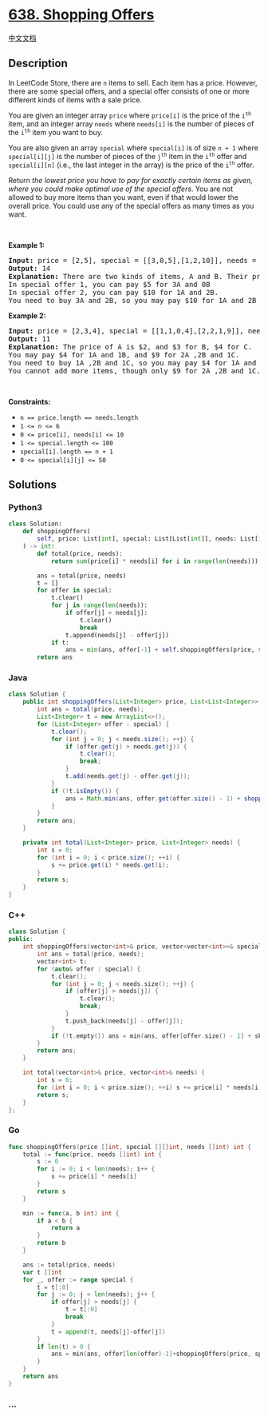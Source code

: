 # [638. Shopping Offers](https://leetcode.com/problems/shopping-offers)

[中文文档](/solution/0600-0699/0638.Shopping%20Offers/README.md)

## Description

<p>In LeetCode Store, there are <code>n</code> items to sell. Each item has a price. However, there are some special offers, and a special offer consists of one or more different kinds of items with a sale price.</p>

<p>You are given an integer array <code>price</code> where <code>price[i]</code> is the price of the <code>i<sup>th</sup></code> item, and an integer array <code>needs</code> where <code>needs[i]</code> is the number of pieces of the <code>i<sup>th</sup></code> item you want to buy.</p>

<p>You are also given an array <code>special</code> where <code>special[i]</code> is of size <code>n + 1</code> where <code>special[i][j]</code> is the number of pieces of the <code>j<sup>th</sup></code> item in the <code>i<sup>th</sup></code> offer and <code>special[i][n]</code> (i.e., the last integer in the array) is the price of the <code>i<sup>th</sup></code> offer.</p>

<p>Return <em>the lowest price you have to pay for exactly certain items as given, where you could make optimal use of the special offers</em>. You are not allowed to buy more items than you want, even if that would lower the overall price. You could use any of the special offers as many times as you want.</p>

<p>&nbsp;</p>
<p><strong>Example 1:</strong></p>

<pre>
<strong>Input:</strong> price = [2,5], special = [[3,0,5],[1,2,10]], needs = [3,2]
<strong>Output:</strong> 14
<strong>Explanation:</strong> There are two kinds of items, A and B. Their prices are $2 and $5 respectively. 
In special offer 1, you can pay $5 for 3A and 0B
In special offer 2, you can pay $10 for 1A and 2B. 
You need to buy 3A and 2B, so you may pay $10 for 1A and 2B (special offer #2), and $4 for 2A.
</pre>

<p><strong>Example 2:</strong></p>

<pre>
<strong>Input:</strong> price = [2,3,4], special = [[1,1,0,4],[2,2,1,9]], needs = [1,2,1]
<strong>Output:</strong> 11
<strong>Explanation:</strong> The price of A is $2, and $3 for B, $4 for C. 
You may pay $4 for 1A and 1B, and $9 for 2A ,2B and 1C. 
You need to buy 1A ,2B and 1C, so you may pay $4 for 1A and 1B (special offer #1), and $3 for 1B, $4 for 1C. 
You cannot add more items, though only $9 for 2A ,2B and 1C.
</pre>

<p>&nbsp;</p>
<p><strong>Constraints:</strong></p>

<ul>
	<li><code>n == price.length == needs.length</code></li>
	<li><code>1 &lt;= n &lt;= 6</code></li>
	<li><code>0 &lt;= price[i], needs[i] &lt;= 10</code></li>
	<li><code>1 &lt;= special.length &lt;= 100</code></li>
	<li><code>special[i].length == n + 1</code></li>
	<li><code>0 &lt;= special[i][j] &lt;= 50</code></li>
</ul>

## Solutions

<!-- tabs:start -->

### **Python3**

```python
class Solution:
    def shoppingOffers(
        self, price: List[int], special: List[List[int]], needs: List[int]
    ) -> int:
        def total(price, needs):
            return sum(price[i] * needs[i] for i in range(len(needs)))

        ans = total(price, needs)
        t = []
        for offer in special:
            t.clear()
            for j in range(len(needs)):
                if offer[j] > needs[j]:
                    t.clear()
                    break
                t.append(needs[j] - offer[j])
            if t:
                ans = min(ans, offer[-1] + self.shoppingOffers(price, special, t))
        return ans
```

### **Java**

```java
class Solution {
    public int shoppingOffers(List<Integer> price, List<List<Integer>> special, List<Integer> needs) {
        int ans = total(price, needs);
        List<Integer> t = new ArrayList<>();
        for (List<Integer> offer : special) {
            t.clear();
            for (int j = 0; j < needs.size(); ++j) {
                if (offer.get(j) > needs.get(j)) {
                    t.clear();
                    break;
                }
                t.add(needs.get(j) - offer.get(j));
            }
            if (!t.isEmpty()) {
                ans = Math.min(ans, offer.get(offer.size() - 1) + shoppingOffers(price, special, t));
            }
        }
        return ans;
    }

    private int total(List<Integer> price, List<Integer> needs) {
        int s = 0;
        for (int i = 0; i < price.size(); ++i) {
            s += price.get(i) * needs.get(i);
        }
        return s;
    }
}
```

### **C++**

```cpp
class Solution {
public:
    int shoppingOffers(vector<int>& price, vector<vector<int>>& special, vector<int>& needs) {
        int ans = total(price, needs);
        vector<int> t;
        for (auto& offer : special) {
            t.clear();
            for (int j = 0; j < needs.size(); ++j) {
                if (offer[j] > needs[j]) {
                    t.clear();
                    break;
                }
                t.push_back(needs[j] - offer[j]);
            }
            if (!t.empty()) ans = min(ans, offer[offer.size() - 1] + shoppingOffers(price, special, t));
        }
        return ans;
    }

    int total(vector<int>& price, vector<int>& needs) {
        int s = 0;
        for (int i = 0; i < price.size(); ++i) s += price[i] * needs[i];
        return s;
    }
};
```

### **Go**

```go
func shoppingOffers(price []int, special [][]int, needs []int) int {
	total := func(price, needs []int) int {
		s := 0
		for i := 0; i < len(needs); i++ {
			s += price[i] * needs[i]
		}
		return s
	}

	min := func(a, b int) int {
		if a < b {
			return a
		}
		return b
	}

	ans := total(price, needs)
	var t []int
	for _, offer := range special {
		t = t[:0]
		for j := 0; j < len(needs); j++ {
			if offer[j] > needs[j] {
				t = t[:0]
				break
			}
			t = append(t, needs[j]-offer[j])
		}
		if len(t) > 0 {
			ans = min(ans, offer[len(offer)-1]+shoppingOffers(price, special, t))
		}
	}
	return ans
}
```

### **...**

```

```

<!-- tabs:end -->
